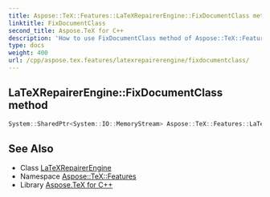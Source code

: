 ```yaml
---
title: Aspose::TeX::Features::LaTeXRepairerEngine::FixDocumentClass method
linktitle: FixDocumentClass
second_title: Aspose.TeX for C++
description: 'How to use FixDocumentClass method of Aspose::TeX::Features::LaTeXRepairerEngine class in C++.'
type: docs
weight: 400
url: /cpp/aspose.tex.features/latexrepairerengine/fixdocumentclass/
---
```

## LaTeXRepairerEngine::FixDocumentClass method




```cpp
System::SharedPtr<System::IO::MemoryStream> Aspose::TeX::Features::LaTeXRepairerEngine::FixDocumentClass()
```

## See Also

* Class [LaTeXRepairerEngine](../)
* Namespace [Aspose::TeX::Features](../../)
* Library [Aspose.TeX for C++](../../../)
